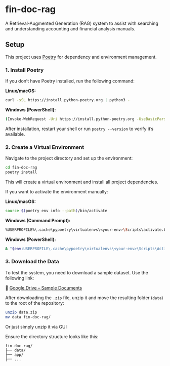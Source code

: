 # fin-doc-rag

A Retrieval-Augmented Generation (RAG) system to assist with searching and understanding accounting and financial analysis manuals.

## Setup

This project uses [Poetry](https://python-poetry.org/) for dependency and environment management.

### 1. Install Poetry

If you don’t have Poetry installed, run the following command:

**Linux/macOS:**
```bash
curl -sSL https://install.python-poetry.org | python3 -
```

**Windows (PowerShell):**
```bash
(Invoke-WebRequest -Uri https://install.python-poetry.org -UseBasicParsing).Content | python -
```
After installation, restart your shell or run ```poetry --version``` to verify it’s available.

### 2. Create a Virtual Environment

Navigate to the project directory and set up the environment:

```bash
cd fin-doc-rag
poetry install
```
This will create a virtual environment and install all project dependencies.

If you want to activate the environment manually:

**Linux/macOS:**
```bash
source $(poetry env info --path)/bin/activate
```

**Windows (Command Prompt):**
```bash
%USERPROFILE%\.cache\pypoetry\virtualenvs\<your-env>\Scripts\activate.bat
```
**Windows (PowerShell):**
```bash
& "$env:USERPROFILE\.cache\pypoetry\virtualenvs\<your-env>\Scripts\Activate.ps1"
```


### 3. Download the Data

To test the system, you need to download a sample dataset. Use the following link:

🔗 [Google Drive – Sample Documents](https://drive.google.com/drive/folders/1yJQ97vlSjVoOUAe31synzyXuyyDHZ2TI?usp=sharing)

After downloading the `.zip` file, unzip it and move the resulting folder (`data`) to the root of the repository:

```bash
unzip data.zip
mv data fin-doc-rag/
```

Or just simply unzip it via GUI

Ensure the directory structure looks like this:

```
fin-doc-rag/
├── data/
├── app/
├── ...
```

